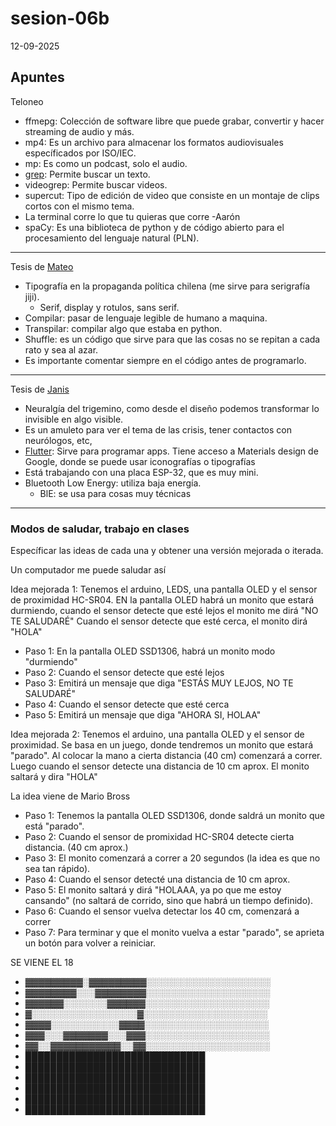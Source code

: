 # sesion-06b

12-09-2025

## Apuntes 

Teloneo

- ffmepg: Colección de software libre que puede grabar, convertir y hacer streaming de audio y más.
- mp4: Es un archivo para almacenar los formatos audiovisuales específicados por ISO/IEC.
- mp: Es como un podcast, solo el audio.
- [grep](https://es.wikipedia.org/wiki/Grep): Permite buscar un texto.
- videogrep: Permite buscar videos.
- supercut: Tipo de edición de video que consiste en un montaje de clips cortos con el mismo tema.
- La terminal corre lo que tu quieras que corre -Aarón 
- spaCy: Es una biblioteca de python y de código abierto para el procesamiento del lenguaje natural (PLN).

---

Tesis de [Mateo](https://github.com/matbutom/)

- Tipografía en la propaganda política chilena (me sirve para serigrafía jiji).
  - Serif, display y rotulos, sans serif.
- Compilar: pasar de lenguaje legible de humano a maquina.
- Transpilar: compilar algo que estaba en python.
- Shuffle: es un código que sirve para que las cosas no se repitan a cada rato y sea al azar.
- Es importante comentar siempre en el código antes de programarlo.

---

Tesis de [Janis](https://github.com/janisepulveda)

- Neuralgía del trigemino, como desde el diseño podemos transformar lo invisible en algo visible.
- Es un amuleto para ver el tema de las crisis, tener contactos con neurólogos, etc,
- [Flutter](https://flutter.dev/?utm_source=google&utm_medium=cpc&utm_campaign=brand_sem&utm_content=latam_latam&gclsrc=aw.ds&gad_source=1&gad_campaignid=13034410696&gbraid=0AAAAAC-INI_zdUFH-tcI12hAaTPWRbqpN&gclid=CjwKCAjwiY_GBhBEEiwAFaghvsei6-ya9YH7SR2JM56XgK4IHPnrq-MMlnvseSFaGbWq6hkgPWrkghoCk4cQAvD_BwE): Sirve para programar apps. Tiene acceso a Materials design de Google, donde se puede usar iconografías o tipografías
- Está trabajando con una placa ESP-32, que es muy mini.
- Bluetooth Low Energy: utiliza baja energía.
  - BlE: se usa para cosas muy técnicas

---

### Modos de saludar, trabajo en clases 

Específicar las ideas de cada una y obtener una versión mejorada o iterada.

Un computador me puede saludar así

Idea mejorada 1: Tenemos el arduino, LEDS, una pantalla OLED y el sensor de proximidad HC-SR04. EN la pantalla OLED habrá un monito que estará durmiendo, cuando el sensor detecte que esté lejos el monito me dirá "NO TE SALUDARÉ" Cuando el sensor detecte que esté cerca, el monito dirá "HOLA"

- Paso 1: En la pantalla OLED SSD1306, habrá un monito modo "durmiendo"
- Paso 2: Cuando el sensor detecte que esté lejos
- Paso 3: Emitirá un mensaje que diga "ESTÁS MUY LEJOS, NO TE SALUDARÉ"
- Paso 4: Cuando el sensor detecte que esté cerca
- Paso 5: Emitirá un mensaje que diga "AHORA SI, HOLAA"

Idea mejorada 2: Tenemos el arduino, una pantalla OLED y el sensor de proximidad. Se basa en un juego, donde tendremos un monito que estará "parado". Al colocar la mano a cierta distancia (40 cm) comenzará a correr. Luego cuando el sensor detecte una distancia de 10 cm aprox. El monito saltará y dira "HOLA"

La idea viene de Mario Bross

- Paso 1: Tenemos la pantalla OLED SSD1306, donde saldrá un monito que está "parado".
- Paso 2: Cuando el sensor de promixidad HC-SR04 detecte cierta distancia. (40 cm aprox.)
- Paso 3: El monito comenzará a correr a 20 segundos (la idea es que no sea tan rápido).
- Paso 4: Cuando el sensor detecté una distancia de 10 cm aprox.
- Paso 5: El monito saltará y dirá "HOLAAA, ya po que me estoy cansando" (no saltará de corrido, sino que habrá un tiempo definido).
- Paso 6: Cuando el sensor vuelva detectar los 40 cm, comenzará a correr
- Paso 7: Para terminar y que el monito vuelva a estar "parado", se aprieta un botón para volver a reiniciar.


SE VIENE EL 18

- ▓▓▓▓▓▓▓▓▓░▓▓▓▓▓▓▓▓▓░░░░░░░░░░░░░░░░░░░░
- ▓▓▓▓▓▓▓▓░░░▓▓▓▓▓▓▓▓░░░░░░░░░░░░░░░░░░░░
- ▓▓▓▓▓▓░░░░░░░▓▓▓▓▓▓░░░░░░░░░░░░░░░░░░░░
- ▓░░░░░░░░░░░░░░░░░▓░░░░░░░░░░░░░░░░░░░░
- ▓▓▓▓░░░░░░░░░░░▓▓▓▓░░░░░░░░░░░░░░░░░░░░
- ▓▓▓░░░▓▓▓▓▓▓▓░░░▓▓▓░░░░░░░░░░░░░░░░░░░░
- ▓▓░░▓▓▓▓▓▓▓▓▓▓▓░░▓▓░░░░░░░░░░░░░░░░░░░░
- █████████████████████████████
- █████████████████████████████
- █████████████████████████████
- █████████████████████████████
- █████████████████████████████
- █████████████████████████████

